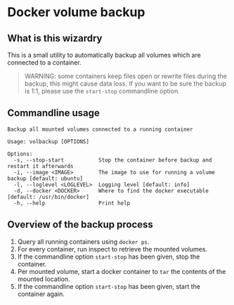# Docker volume backup

## What is this wizardry
This is a small utility to automatically backup all volumes which are connected to a container.

> WARNING: some containers keep files open or rewrite files during the backup, this might cause data loss. If you want to be sure the backup is 1:1, please use the `start-stop` commandline option.

## Commandline usage

```
Backup all mounted volumes connected to a running container

Usage: volbackup [OPTIONS]

Options:
  -s, --stop-start           Stop the container before backup and restart it afterwards
  -i, --image <IMAGE>        The image to use for running a volume backup [default: ubuntu]
  -l, --loglevel <LOGLEVEL>  Logging level [default: info]
  -d, --docker <DOCKER>      Where to find the docker executable [default: /usr/bin/docker]
  -h, --help                 Print help
```

## Overview of the backup process

1. Query all running containers using `docker ps`.
1. For every container, run inspect to retrieve the mounted volumes.
1. If the commandline option `start-stop` has been given, stop the container.
1. Per mounted volume, start a docker container to `tar` the contents of the mounted location.
1. If the commandline option `start-stop` has been given, start the container again.
